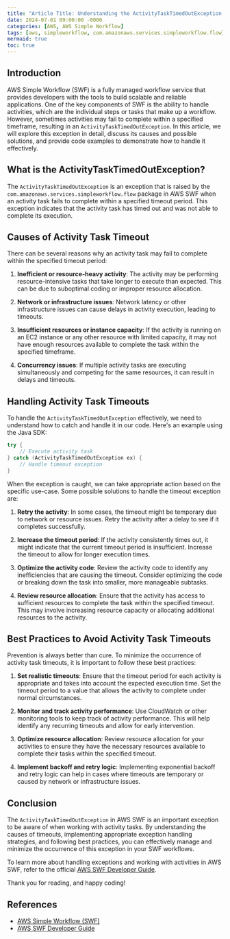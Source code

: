 ```yaml
---
title: "Article Title: Understanding the ActivityTaskTimedOutException in AWS Simple Workflow"
date: 2024-07-01 09:00:00 -0000
categories: [AWS, AWS Simple Workflow]
tags: [aws, simpleworkflow, com.amazonaws.services.simpleworkflow.flow]
mermaid: true
toc: true
---
```



## Introduction

AWS Simple Workflow (SWF) is a fully managed workflow service that provides developers with the tools to build scalable and reliable applications. One of the key components of SWF is the ability to handle activities, which are the individual steps or tasks that make up a workflow. However, sometimes activities may fail to complete within a specified timeframe, resulting in an `ActivityTaskTimedOutException`. In this article, we will explore this exception in detail, discuss its causes and possible solutions, and provide code examples to demonstrate how to handle it effectively.

## What is the ActivityTaskTimedOutException?

The `ActivityTaskTimedOutException` is an exception that is raised by the `com.amazonaws.services.simpleworkflow.flow` package in AWS SWF when an activity task fails to complete within a specified timeout period. This exception indicates that the activity task has timed out and was not able to complete its execution.

## Causes of Activity Task Timeout

There can be several reasons why an activity task may fail to complete within the specified timeout period:

1. **Inefficient or resource-heavy activity**: The activity may be performing resource-intensive tasks that take longer to execute than expected. This can be due to suboptimal coding or improper resource allocation.

2. **Network or infrastructure issues**: Network latency or other infrastructure issues can cause delays in activity execution, leading to timeouts.

3. **Insufficient resources or instance capacity**: If the activity is running on an EC2 instance or any other resource with limited capacity, it may not have enough resources available to complete the task within the specified timeframe.

4. **Concurrency issues**: If multiple activity tasks are executing simultaneously and competing for the same resources, it can result in delays and timeouts.

## Handling Activity Task Timeouts

To handle the `ActivityTaskTimedOutException` effectively, we need to understand how to catch and handle it in our code. Here's an example using the Java SDK:

```java
try {
    // Execute activity task
} catch (ActivityTaskTimedOutException ex) {
    // Handle timeout exception
}
```

When the exception is caught, we can take appropriate action based on the specific use-case. Some possible solutions to handle the timeout exception are:

1. **Retry the activity**: In some cases, the timeout might be temporary due to network or resource issues. Retry the activity after a delay to see if it completes successfully.

2. **Increase the timeout period**: If the activity consistently times out, it might indicate that the current timeout period is insufficient. Increase the timeout to allow for longer execution times.

3. **Optimize the activity code**: Review the activity code to identify any inefficiencies that are causing the timeout. Consider optimizing the code or breaking down the task into smaller, more manageable subtasks.

4. **Review resource allocation**: Ensure that the activity has access to sufficient resources to complete the task within the specified timeout. This may involve increasing resource capacity or allocating additional resources to the activity.

## Best Practices to Avoid Activity Task Timeouts

Prevention is always better than cure. To minimize the occurrence of activity task timeouts, it is important to follow these best practices:

1. **Set realistic timeouts**: Ensure that the timeout period for each activity is appropriate and takes into account the expected execution time. Set the timeout period to a value that allows the activity to complete under normal circumstances.

2. **Monitor and track activity performance**: Use CloudWatch or other monitoring tools to keep track of activity performance. This will help identify any recurring timeouts and allow for early intervention.

3. **Optimize resource allocation**: Review resource allocation for your activities to ensure they have the necessary resources available to complete their tasks within the specified timeout.

4. **Implement backoff and retry logic**: Implementing exponential backoff and retry logic can help in cases where timeouts are temporary or caused by network or infrastructure issues.

## Conclusion

The `ActivityTaskTimedOutException` in AWS SWF is an important exception to be aware of when working with activity tasks. By understanding the causes of timeouts, implementing appropriate exception handling strategies, and following best practices, you can effectively manage and minimize the occurrence of this exception in your SWF workflows.

To learn more about handling exceptions and working with activities in AWS SWF, refer to the official [AWS SWF Developer Guide](https://docs.aws.amazon.com/amazonswf/latest/developerguide/swf-dg-intro-to-sw.html).

Thank you for reading, and happy coding!

## References

- [AWS Simple Workflow (SWF)](https://aws.amazon.com/swf/)
- [AWS SWF Developer Guide](https://docs.aws.amazon.com/amazonswf/latest/developerguide/swf-dg-intro-to-sw.html)